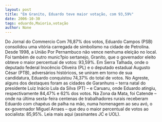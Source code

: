 ```yaml
---
layout: post
title: "Em Granito, Eduardo teve maior votação, com 93,59%"
date: 2006-10-30
tags: eduardo,Maioria,votação
author: None
---
```


Do Jornal do Commercio
Com 76,87% dos votos, Eduardo Campos (PSB) consolidou uma vitória carregada de simbolismo na cidade de Petrolina. Desde 1998, a União Por Pernambuco não vence nenhuma eleição no local. Foi também de outro munic?pio sertanejo, Granito, que o governador eleito obteve o maior percentual de votos: 93,59%. 
Em Serra Talhada, onde o deputado federal Inocêncio Oliveira (PL) e o deputado estadual Augusto César (PTB), adversários históricos, se uniram em torno de sua candidatura, Eduardo conquistou 74,37% do total de votos.
No Agreste, alguns dos destaques foram as cidades de Garanhuns – terra natal do presidente Luiz Inácio Lula da Silva (PT) – e Caruaru, onde Eduardo atingiu, respectivamente 84,47% e 62% dos votos. 
Na Zona da Mata, foi Catende – onde na última sexta-feira centenas de trabalhadores rurais receberam Eduardo com chapéus de palha na mão, numa homenagem ao seu avó, o ex-governador Miguel Arraes – que deu o maior percentual de votos ao socialista: 85,95%.
Leia mais aqui (assinantes JC e UOL). 